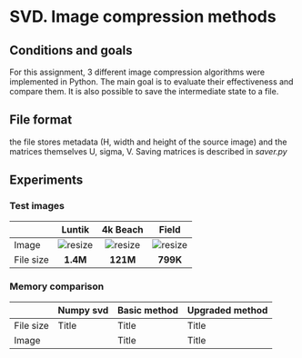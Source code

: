# SVD. Image compression methods
## Conditions and goals
For this assignment, 3 different image compression algorithms were implemented in Python. The main goal is to evaluate their effectiveness and compare them. It is also possible to save the intermediate state to a file.
## File format
the file stores metadata (H, width and height of the source image) and the matrices themselves U, sigma, V. Saving matrices is described in *saver.py*
## Experiments
### Test images
| | Luntik | 4k Beach | Field |
| --- | :----: | :----: | :----: |
| Image | ![resize](https://github.com/d-zaytsev/comp-math/assets/113129532/7a95bb8c-ce06-469d-b8dc-451d887d1d5a) | ![resize](https://github.com/d-zaytsev/comp-math/assets/113129532/cddaae7d-7c1c-4a2e-bb30-fed97f4856d1) | ![resize](https://github.com/d-zaytsev/comp-math/assets/113129532/e75c7b41-a36f-4cd5-9844-42701042cd92) |
| File size | **1.4M** | **121M** | **799K** |
### Memory comparison


| | Numpy svd | Basic method | Upgraded method |
| --- | --- | --- | --- |
| File size | Title | Title | Title |
| Image |  | Title | Title |
